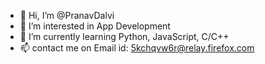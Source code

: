 - 👋 Hi, I’m @PranavDalvi
- 👀 I’m interested in App Development
- 🌱 I’m currently learning Python, JavaScript, C/C++
- 📫 contact me on Email id: 5kchqvw6r@relay.firefox.com

<!---
PranavDalvi/PranavDalvi is a ✨ special ✨ repository because its `README.md` (this file) appears on your GitHub profile.
You can click the Preview link to take a look at your changes.
--->
